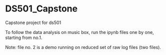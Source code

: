 # DS501_Capstone

Capstone project for ds501

To follow the data analysis on music box, run the ipynb files one by one, starting from no.1.

Note: file no. 2 is a demo running on reduced set of raw log files (two files). 
